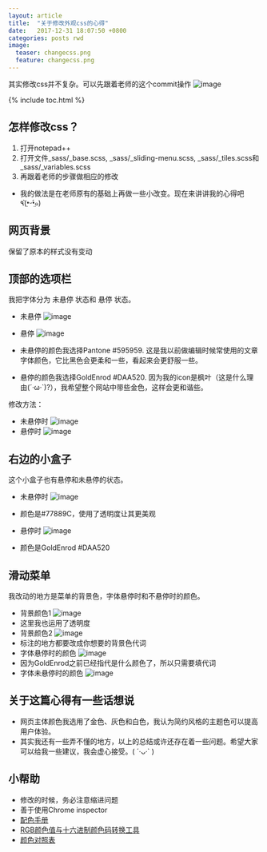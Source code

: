 ```yaml
---
layout: article
title:  "关于修改外观css的心得"
date:   2017-12-31 18:07:50 +0800
categories: posts rwd
image:
  teaser: changecss.png
  feature: changecss.png
---
```



其实修改css并不复杂。可以先跟着老师的这个commit操作
![image](https://ws1.sinaimg.cn/large/747b3f6fgy1fn00o6qc5bj216802jaa9.jpg)


{% include toc.html %}

## 怎样修改css？
1. 打开notepad++
2. 打开文件_sass/_base.scss, _sass/_sliding-menu.scss, _sass/_tiles.scss和 _sass/_variables.scss
3. 再跟着老师的步骤做相应的修改

- 我的做法是在老师原有的基础上再做一些小改变。现在来讲讲我的心得吧٩(•̤̀ᵕ•̤́๑)

## 网页背景
保留了原本的样式没有变动

## 顶部的选项栏
我把字体分为 未悬停 状态和 悬停 状态。
- 未悬停
![image](https://ws1.sinaimg.cn/large/747b3f6fgy1fn027u5i16j20gw03fglj.jpg)
- 悬停
![image](https://ws1.sinaimg.cn/large/747b3f6fgy1fn0257ehydj20ir0463ye.jpg)

- 未悬停的颜色我选择Pantone #595959. 这是我以前做编辑时候常使用的文章字体颜色，它比黑色会更柔和一些，看起来会更舒服一些。
- 悬停的颜色我选择GoldEnrod #DAA520. 因为我的icon是枫叶（这是什么理由(´·ω·`)?），我希望整个网站中带些金色，这样会更和谐些。

修改方法：
- 未悬停时
![image](https://ws1.sinaimg.cn/large/747b3f6fgy1fn02n80v5rj20ex09uwel.jpg)
- 悬停时
![image](https://ws1.sinaimg.cn/large/747b3f6fgy1fn02htnfgaj20hd0fiab4.jpg)



## 右边的小盒子
这个小盒子也有悬停和未悬停的状态。
- 未悬停时
![image](https://ws1.sinaimg.cn/large/747b3f6fgy1fn03nuhyd7j20do09zglu.jpg)
- 颜色是#77889C，使用了透明度让其更美观

- 悬停时
![image](https://ws1.sinaimg.cn/large/747b3f6fgy1fn0413sfufj20hb0dqwfd.jpg)
- 颜色是GoldEnrod #DAA520

## 滑动菜单
我改动的地方是菜单的背景色，字体悬停时和不悬停时的颜色。
- 背景颜色1
![image](https://ws1.sinaimg.cn/large/747b3f6fgy1fn09s350zmj20l00gr0tr.jpg)
- 这里我也运用了透明度
- 背景颜色2
![image](https://ws1.sinaimg.cn/large/747b3f6fgy1fn09u1vndfj20je0f6aao.jpg)
- 标注的地方都要改成你想要的背景色代词
- 字体悬停时的颜色
![image](https://ws1.sinaimg.cn/large/747b3f6fgy1fn0a46uy27j20g80hu74u.jpg)
- 因为GoldEnrod之前已经指代是什么颜色了，所以只需要填代词
- 字体未悬停时的颜色
![image](https://ws1.sinaimg.cn/large/747b3f6fgy1fn0a8s61jjj20bg08rt8t.jpg)

## 关于这篇心得有一些话想说
- 网页主体颜色我选用了金色、灰色和白色，我认为简约风格的主题色可以提高用户体验。
- 其实我还有一些弄不懂的地方，以上的总结或许还存在着一些问题。希望大家可以给我一些建议，我会虚心接受。( ´·ᴗ·` )

## 小帮助
- 修改的时候，务必注意缩进问题
- 善于使用Chrome inspector
- [配色手册][shouce]
- [RGB颜色值与十六进制颜色码转换工具][tool]
- [颜色对照表][comparisontable]


[shouce]: http://www.uisdc.com/simplest-color-matching-guideline
[tool]: http://www.sioe.cn/yingyong/yanse-rgb-16/
[comparisontable]: http://tool.oschina.net/commons?type=3